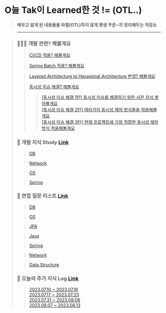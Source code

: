 # O늘 Tak이 Learned한 것 != (OTL..)

> **배우고 알게 된 내용들을 좌절(OTL)하지 않게 평생 꾸준~히 정리해두는 저장소**

> ---

> ### 🧑🏼‍💻 개발 관련? 해볼게요
>> [CI/CD 적용? 해볼게요](https://github.com/DevKTak/OTL/blob/main/development/CIAndCD.md)
>
>> [Spring Batch 적용? 해볼게요](https://github.com/DevKTak/OTL/blob/main/development/SpringBatch.md)
>
> > [Layered Architecture to Hexagonal Architecture 변경? 해볼게요](https://github.com/DevKTak/OTL/blob/main/development/LayeredToHexagonal.md)
>
>> [동시성 이슈 해결? 해볼게요](https://github.com/DevKTak/OTL/tree/main/development/%EB%8F%99%EC%8B%9C%EC%84%B1)
>>> [[동시성 이슈 해결 1탄] 동시성 이슈를 해결하기 위한 사전 지식 쌓아볼게요](https://github.com/DevKTak/OTL/blob/main/development/%EB%8F%99%EC%8B%9C%EC%84%B1/%EB%8F%99%EC%8B%9C%EC%84%B1%20%EC%9D%B4%EC%8A%88%20%ED%95%B4%EA%B2%B0%201%ED%83%84.md)   
>>> [[동시성 이슈 해결 2탄] 여러가지 동시성 제어 방식들을 적용해볼게요](https://github.com/DevKTak/OTL/blob/main/development/%EB%8F%99%EC%8B%9C%EC%84%B1/%EB%8F%99%EC%8B%9C%EC%84%B1%20%EC%9D%B4%EC%8A%88%20%ED%95%B4%EA%B2%B0%202%ED%83%84.md)   
>>> [[동시성 이슈 해결 3탄] 현재 프로젝트에 가장 적합한 동시성 제어 방식 적용해볼게요](https://github.com/DevKTak/OTL/blob/main/development/%EB%8F%99%EC%8B%9C%EC%84%B1/%EB%8F%99%EC%8B%9C%EC%84%B1%20%EC%9D%B4%EC%8A%88%20%ED%95%B4%EA%B2%B0%203%ED%83%84.md)
> ### 📝 개발 지식 Study [Link]()
>> [DB]()
>
>> [Network]()
>
>> [OS]()
>
>> [Spring]()
> ### 🤔 면접 질문 리스트 [Link](https://github.com/DevKTak/OTL/blob/main/interview)
>> [DB](https://github.com/DevKTak/OTL/blob/main/interview/DB.md)
>
>> [OS](https://github.com/DevKTak/OTL/blob/main/interview/OS.md)
>
>> [JPA](https://github.com/DevKTak/OTL/blob/main/interview/JPA.md)
>
>> [Java](https://github.com/DevKTak/OTL/blob/main/interview/Java.md)
>
>> [Spring](https://github.com/DevKTak/OTL/blob/main/interview/Spring.md)
>
>> [Network](https://github.com/DevKTak/OTL/blob/main/interview/Network.md)
>
>> [Data Structure](https://github.com/DevKTak/OTL/blob/main/interview/DataStructure.md)
>
> ### 📝 오늘의 추가 지식 Log [Link]()
>> [2023.07.10 ~ 2023.07.16](https://github.com/DevKTak/OTL/blob/main/TIL/2023/7/2023.07.10-2023.07.16.md)   
>> [2023.07.17 ~ 2023.07.23](https://github.com/DevKTak/OTL/blob/main/TIL/2023/7/2023.07.17-2023.07.23.md)   
>> [2023.07.31 ~ 2023.08.06](https://github.com/DevKTak/OTL/blob/main/TIL/2023/8/2023.07.31-2023.08.06.md)   
>> [2023.08.07 ~ 2023.08.13](https://github.com/DevKTak/OTL/blob/main/TIL/2023/8/2023.08.07-2023.08.13.md)   
